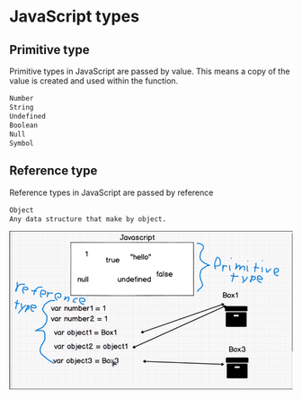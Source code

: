 # JavaScript types

## Primitive type

Primitive types in JavaScript are passed by value. This means a copy of the value is created and used within the function.

    Number
    String
    Undefined
    Boolean
    Null
    Symbol

## Reference type
Reference types in JavaScript are passed by reference
    
    Object
    Any data structure that make by object.

![alt text](<Screenshot (69).png>)
